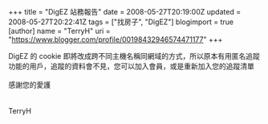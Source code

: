 +++
title = "DigEZ 站務報告"
date = 2008-05-27T20:19:00Z
updated = 2008-05-27T20:22:41Z
tags = ["找房子", "DigEZ"]
blogimport = true 
[author]
	name = "TerryH"
	uri = "https://www.blogger.com/profile/00198432946574471177"
+++

DigEZ 的 cookie 即將改成跨不同主機名稱同網域的方式，所以原本有用匿名追蹤功能的用戶，追蹤的資料會不見，您可以加入會員，或是重新加入您的追蹤清單<br /><br />感謝您的愛護<br /><br /><br />TerryH
